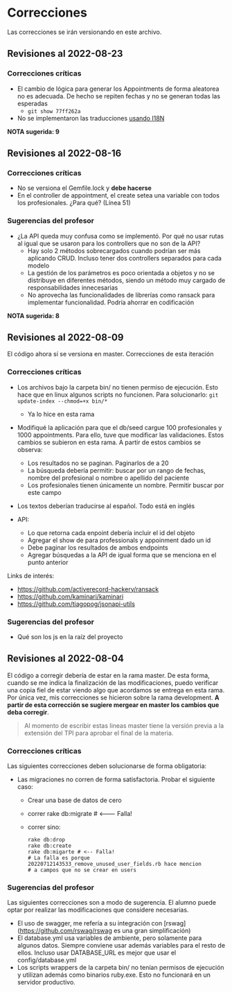 # Correcciones

Las correcciones se irán versionando en este archivo.

## Revisiones al 2022-08-23

### Correcciones críticas

* El cambio de lógica para generar los Appointments de forma aleatorea no es
  adecuada. De hecho se repiten fechas y no se generan todas las esperadas
  * `git show 77ff262a`
* No se implementaron las traducciones [usando I18N](https://guides.rubyonrails.org/i18n.html)

**NOTA sugerida: 9**

## Revisiones al 2022-08-16

### Correcciones críticas

* No se versiona el Gemfile.lock y **debe hacerse**
* En el controller de appointment, el create setea una variable con todos los
  profesionales. ¿Para qué? (Línea 51)

### Sugerencias del profesor

* ¿La API queda muy confusa como se implementó. Por qué no usar rutas al igual
  que se usaron para los controllers que no son de la API?
  * Hay solo 2 métodos sobrecargados cuando podrían ser más aplicando CRUD.
    Incluso tener dos controllers separados para cada modelo
  * La gestión de los parámetros es poco orientada a objetos y no se distribuye
    en diferentes métodos, siendo un método muy cargado de responsabilidades
    innecesarias
  * No aprovecha las funcionalidades de librerías como ransack para implementar
    funcionalidad. Podría ahorrar en codificación


**NOTA sugerida: 8**

## Revisiones al 2022-08-09

El código ahora sí se versiona en master. Correcciones de esta iteración

### Correcciones críticas

* Los archivos bajo la carpeta bin/ no tienen permiso de ejecución. Esto hace
  que en linux algunos scripts no funcionen. Para solucionarlo: `git
    update-index --chmod=+x bin/*`
  * Ya lo hice en esta rama
* Modifiqué la aplicación para que el db/seed cargue 100 profesionales y 1000
  appointments. Para ello, tuve que modificar las validaciones. Estos cambios se
  subieron en esta rama. A partir de estos cambios se observa:
  * Los resultados no se paginan. Paginarlos de a 20
  * La búsqueda debería permitir: buscar por un rango de fechas, nombre del
    profesional o nombre o apellido del paciente
  * Los profesionales tienen únicamente un nombre. Permitir buscar por este
    campo
* Los textos deberían traducirse al español. Todo está en inglés

* API:
  * Lo que retorna cada enpoint debería incluir el id del objeto
  * Agregar el show de para professionals y appoinment dado un id
  * Debe paginar los resultados de ambos endpoints
  * Agregar búsquedas a la API de igual forma que se menciona en el punto
    anterior

Links de interés:

* https://github.com/activerecord-hackery/ransack
* https://github.com/kaminari/kaminari
* https://github.com/tiagopog/jsonapi-utils


### Sugerencias del profesor

*  Qué son los js en la raíz del proyecto

## Revisiones al 2022-08-04

El código a corregir debería de estar en la rama master. De esta forma, cuando
se me indica la finalización de las modificaciones, puedo verificar una copia
fiel de estar viendo algo que acordamos se entrega en esta rama. Por única vez,
mis correcciones se hicieron sobre la rama development. **A partir de esta
corrección se sugiere mergear en master los cambios que deba corregir**.

> Al momento de escribir estas lineas master tiene la versión previa a la
> extensión del TPI para aprobar el final de la materia.

### Correcciones críticas

Las siguientes correcciones deben solucionarse de forma obligatoria:

* Las migraciones no corren de forma satisfactoria. Probar el siguiente caso:
  - Crear una base de datos de cero
  - correr rake db:migrate # <--- Falla!
  - correr sino:

    ```
    rake db:drop
    rake db:create
    rake db:migarte # <-- Falla!
    # La falla es porque 20220712143533_remove_unused_user_fields.rb hace mencion
    # a campos que no se crear en users
    ```

### Sugerencias del profesor

Las siguientes correcciones son a modo de sugerencia. El alumno puede optar por
realizar las modificaciones que considere necesarias.

* El uso de swagger, me refería a su integración con [rswag](https://github.com/rswag/rswag es una gran simplificación)
* El database.yml usa variables de ambiente, pero solamente para algunos datos.
  Siempre conviene usar además variables para el resto de ellos. Incluso usar
  DATABASE_URL es mejor que usar el config/database.yml
* Los scripts wrappers de la carpeta bin/ no tenían permisos de ejecución y
  utilizan además como binarios ruby.exe. Esto no funcionará en un
  servidor productivo.
